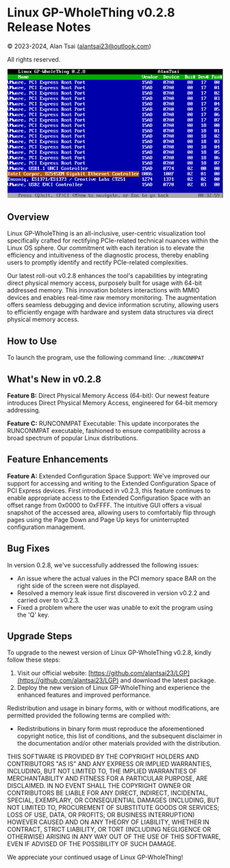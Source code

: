# Linux GP-WholeThing v0.2.8 Release Notes
© 2023-2024, Alan Tsai (<alantsai23@outlook.com>)

All rights reserved.

![Linux GP-WholeThing](https://github.com/alantsai23/LGP/blob/master/LinuxGP-WholeThing.png)

## Overview
Linux GP-WholeThing is an all-inclusive, user-centric visualization tool specifically crafted for rectifying PCIe-related technical nuances within the Linux OS sphere. Our commitment with each iteration is to elevate the efficiency and intuitiveness of the diagnostic process, thereby enabling users to promptly identify and rectify PCIe-related complexities.

Our latest roll-out v0.2.8 enhances the tool's capabilities by integrating direct physical memory access, purposely built for usage with 64-bit addressed memory. This innovation bolsters interactions with MMIO devices and enables real-time raw memory monitoring. The augmentation offers seamless debugging and device information scrutiny, allowing users to efficiently engage with hardware and system data structures via direct physical memory access.

## How to Use
To launch the program, use the following command line: `./RUNCONMPAT`

## What's New in v0.2.8
**Feature B:** Direct Physical Memory Access (64-bit): Our newest feature introduces Direct Physical Memory Access, engineered for 64-bit memory addressing.

**Feature C:** RUNCONMPAT Executable: This update incorporates the RUNCONMPAT executable, fashioned to ensure compatibility across a broad spectrum of popular Linux distributions.

## Feature Enhancements
**Feature A:** Extended Configuration Space Support: We've improved our support for accessing and writing to the Extended Configuration Space of PCI Express devices. First introduced in v0.2.3, this feature continues to enable appropriate access to the Extended Configuration Space with an offset range from 0x0000 to 0xFFFF. The intuitive GUI offers a visual snapshot of the accessed area, allowing users to comfortably flip through pages using the Page Down and Page Up keys for uninterrupted configuration management.

## Bug Fixes
In version 0.2.8, we've successfully addressed the following issues:
- An issue where the actual values in the PCI memory space BAR on the right side of the screen were not displayed.
- Resolved a memory leak issue first discovered in version v0.2.2 and carried over to v0.2.3.
- Fixed a problem where the user was unable to exit the program using the 'Q' key.

## Upgrade Steps
To upgrade to the newest version of Linux GP-WholeThing v0.2.8, kindly follow these steps:
1. Visit our official website: [https://github.com/alantsai23/LGP](https://github.com/alantsai23/LGP) and download the latest package.
2. Deploy the new version of Linux GP-WholeThing and experience the enhanced features and improved performance.

Redistribution and usage in binary forms, with or without modifications, are permitted provided the following terms are complied with:

- Redistributions in binary form must reproduce the aforementioned copyright notice, this list of conditions, and the subsequent disclaimer in the documentation and/or other materials provided with the distribution.

THIS SOFTWARE IS PROVIDED BY THE COPYRIGHT HOLDERS AND CONTRIBUTORS "AS IS" AND ANY EXPRESS OR IMPLIED WARRANTIES, INCLUDING, BUT NOT LIMITED TO, THE IMPLIED WARRANTIES OF MERCHANTABILITY AND FITNESS FOR A PARTICULAR PURPOSE, ARE DISCLAIMED. IN NO EVENT SHALL THE COPYRIGHT OWNER OR CONTRIBUTORS BE LIABLE FOR ANY DIRECT, INDIRECT, INCIDENTAL, SPECIAL, EXEMPLARY, OR CONSEQUENTIAL DAMAGES (INCLUDING, BUT NOT LIMITED TO, PROCUREMENT OF SUBSTITUTE GOODS OR SERVICES; LOSS OF USE, DATA, OR PROFITS; OR BUSINESS INTERRUPTION) HOWEVER CAUSED AND ON ANY THEORY OF LIABILITY, WHETHER IN CONTRACT, STRICT LIABILITY, OR TORT (INCLUDING NEGLIGENCE OR OTHERWISE) ARISING IN ANY WAY OUT OF THE USE OF THIS SOFTWARE, EVEN IF ADVISED OF THE POSSIBILITY OF SUCH DAMAGE.

We appreciate your continued usage of Linux GP-WholeThing!
